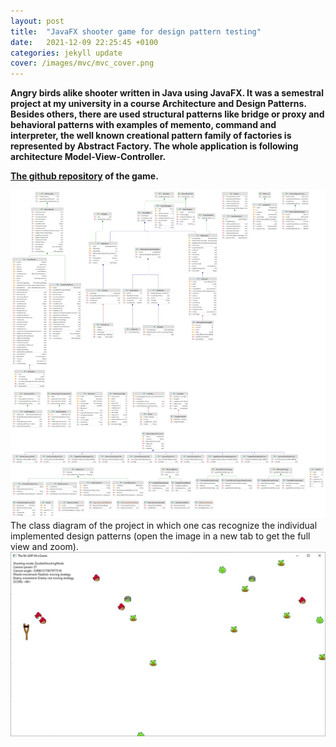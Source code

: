 ```yaml
---
layout: post
title:  "JavaFX shooter game for design pattern testing"
date:   2021-12-09 22:25:45 +0100
categories: jekyll update
cover: /images/mvc/mvc_cover.png
---
```


**Angry birds alike shooter written in Java using JavaFX. It was a semestral project at my university in a course Architecture and Design Patterns. Besides others, there are used structural patterns like bridge or proxy and behavioral patterns with examples of memento, command and interpreter, the well known creational pattern family of factories is represented by Abstract Factory. The whole application is following architecture Model-View-Controller.**

**[The github repository](https://github.com/PavelKriz/mvc_adp) of the game.**

![In game image](/images/mvc/adp_semestralka.png "Class diagram")
The class diagram of the project in which one cas recognize the individual implemented design patterns (open the image in a new tab to get the full view and zoom). 
![In game image](/images/mvc/mvc2.jpg "In game image")